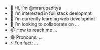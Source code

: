 - 👋 Hi, I’m @mrarupaditya
- 👀 I’m interested in full stack deelopmnt
- 🌱 I’m currently learning web developmnt
- 💞️ I’m looking to collaborate on ...
- 📫 How to reach me ...
- 😄 Pronouns: ...
- ⚡ Fun fact: ...

<!---
mrarupaditya/mrarupaditya is a ✨ special ✨ repository because its `README.md` (this file) appears on your GitHub profile.
You can click the Preview link to take a look at your changes.
--->
